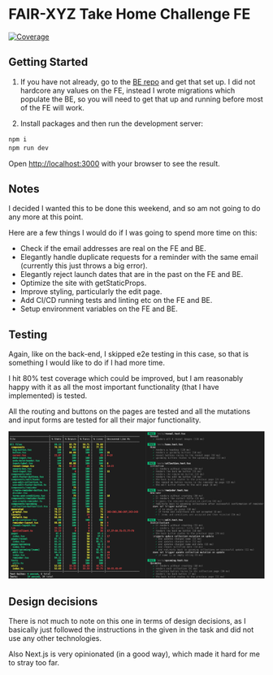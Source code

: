 # FAIR-XYZ Take Home Challenge FE

<a href="https://coveralls.io/github/nestjs/nest?branch=master" target="_blank"><img src="https://s3.amazonaws.com/assets.coveralls.io/badges/coveralls_80.svg#9" alt="Coverage" /></a>

## Getting Started

1. If you have not already, go to the [BE repo](https://github.com/tommyrharper/fair-xyz-be) and get that set up. I did not hardcore any values on the FE, instead I wrote migrations which populate the BE, so you will need to get that up and running before most of the FE will work.

2. Install packages and then run the development server:

```bash
npm i
npm run dev
```

Open [http://localhost:3000](http://localhost:3000) with your browser to see the result.

## Notes

I decided I wanted this to be done this weekend, and so am not going to do any more at this point.

Here are a few things I would do if I was going to spend more time on this:
- Check if the email addresses are real on the FE and BE.
- Elegantly handle duplicate requests for a reminder with the same email (currently this just throws a big error).
- Elegantly reject launch dates that are in the past on the FE and BE.
- Optimize the site with getStaticProps.
- Improve styling, particularly the edit page.
- Add CI/CD running tests and linting etc on the FE and BE.
- Setup environment variables on the FE and BE.

## Testing

Again, like on the back-end, I skipped e2e testing in this case, so that is something I would like to do if I had more time.

I hit 80% test coverage which could be improved, but I am reasonably happy with it as all the most important functionality (that I have implemented) is tested.

All the routing and buttons on the pages are tested and all the mutations and input forms are tested for all their major functionality.

![](2022-05-16-01-19-49.png)

## Design decisions

There is not much to note on this one in terms of design decisions, as I basically just followed the instructions in the given in the task and did not use any other technologies.

Also Next.js is very opinionated (in a good way), which made it hard for me to stray too far.
